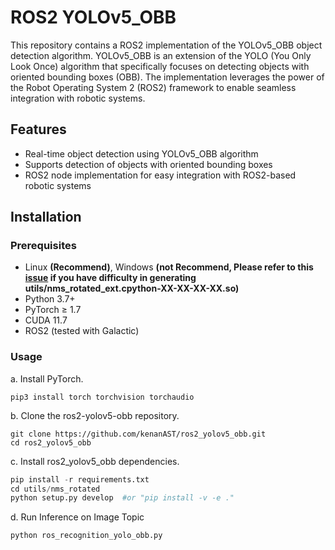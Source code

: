 # ROS2 YOLOv5_OBB

This repository contains a ROS2 implementation of the YOLOv5_OBB object detection algorithm. YOLOv5_OBB is an extension of the YOLO (You Only Look Once) algorithm that specifically focuses on detecting objects with oriented bounding boxes (OBB). The implementation leverages the power of the Robot Operating System 2 (ROS2) framework to enable seamless integration with robotic systems.

## Features

- Real-time object detection using YOLOv5_OBB algorithm
- Supports detection of objects with oriented bounding boxes
- ROS2 node implementation for easy integration with ROS2-based robotic systems

## Installation

### Prerequisites

- Linux **(Recommend)**, Windows **(not Recommend, Please refer to this [issue](https://github.com/hukaixuan19970627/yolov5_obb/issues/224) if you have difficulty in generating utils/nms_rotated_ext.cpython-XX-XX-XX-XX.so)**
- Python 3.7+
- PyTorch ≥ 1.7
- CUDA 11.7
- ROS2 (tested with Galactic)

### Usage

a. Install PyTorch.

```
pip3 install torch torchvision torchaudio
```

b. Clone the ros2-yolov5-obb repository.

```
git clone https://github.com/kenanAST/ros2_yolov5_obb.git
cd ros2_yolov5_obb
```

c. Install ros2_yolov5_obb dependencies.

```python
pip install -r requirements.txt
cd utils/nms_rotated
python setup.py develop  #or "pip install -v -e ."
```

d. Run Inference on Image Topic

```
python ros_recognition_yolo_obb.py
```
